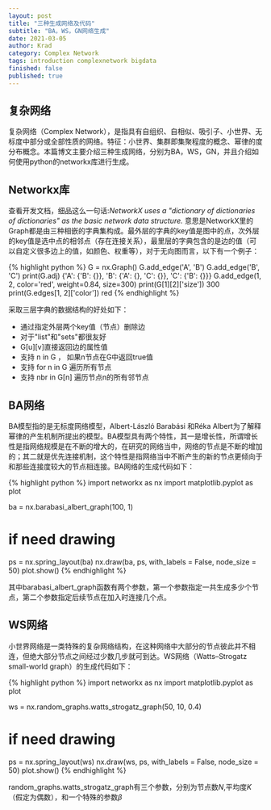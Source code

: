 ```yaml
---
layout: post
title: "三种生成网络及代码"
subtitle: "BA，WS，GN网络生成"
date: 2021-03-05
author: Krad
category: Complex Network
tags: introduction complexnetwork bigdata
finished: false
published: true
---
```


## 复杂网络

复杂网络（Complex Network），是指具有自组织、自相似、吸引子、小世界、无标度中部分或全部性质的网络。特征：小世界、集群即集聚程度的概念、幂律的度分布概念。本篇博文主要介绍三种生成网络，分别为BA，WS，GN，并且介绍如何使用python的networkx库进行生成。

## Networkx库

查看开发文档，细品这么一句话:<span class='evidence'>_NetworkX uses a "dictionary of dictionaries of dictionaries" as the basic network data structure._</span> 意思是NetworkX里的Graph都是由三种相嵌的字典集构成。最外层的字典的key值是图中的点，次外层的key值是选中点的相邻点（存在连接关系），最里层的字典包含的是边的值（可以自定义很多边上的值，如颜色、权重等），对于无向图而言，以下有一个例子：

{% highlight python %}
G = nx.Graph()
G.add_edge('A', 'B')
G.add_edge('B', 'C')
print(G.adj)
{'A': {'B': {}}, 'B': {'A': {}, 'C': {}}, 'C': {'B': {}}}
G.add_edge(1, 2, color='red', weight=0.84, size=300)
print(G[1][2]['size'])
300
print(G.edges[1, 2]['color'])
red
{% endhighlight %}

采取三层字典的数据结构的好处如下：

* 通过指定外层两个key值（节点）删除边
* 对于"list"和"sets"都很友好
* G[u][v]直接返回边的属性值
* 支持 n in G ， 如果n节点在G中返回true值
* 支持 for n in G 遍历所有节点
* 支持 nbr in G[n] 遍历节点n的所有邻节点

## BA网络

BA模型指的是无标度网络模型，Albert-László Barabási 和Réka Albert为了解释幂律的产生机制所提出的模型。BA模型具有两个特性，其一是增长性，所谓增长性是指网络规模是在不断的增大的，在研究的网络当中，网络的节点是不断的增加的；其二就是优先连接机制，这个特性是指网络当中不断产生的新的节点更倾向于和那些连接度较大的节点相连接。BA网络的生成代码如下：

{% highlight python %}
import networkx as nx
import matplotlib.pyplot as plot

ba = nx.barabasi_albert_graph(100, 1)

# if need drawing
ps = nx.spring_layout(ba)
nx.draw(ba, ps, with_labels = False, node_size = 50)
plot.show()
{% endhighlight %}

其中barabasi_albert_graph函数有两个参数，第一个参数指定一共生成多少个节点，第二个参数指定后续节点在加入时连接几个点。

## WS网络

小世界网络是一类特殊的复杂网络结构，在这种网络中大部分的节点彼此并不相连，但绝大部分节点之间经过少数几步就可到达。WS网络（Watts–Strogatz small-world graph）的生成代码如下：

{% highlight python %}
import networkx as nx
import matplotlib.pyplot as plot

ws = nx.random_graphs.watts_strogatz_graph(50, 10, 0.4)

# if need drawing
ps = nx.spring_layout(ws)
nx.draw(ws, ps, with_labels = False, node_size = 50)
plot.show()
{% endhighlight %}

random_graphs.watts_strogatz_graph有三个参数，分别为节点数$N$,平均度$K$（假定为偶数），和一个特殊的参数$\beta$